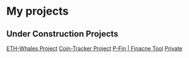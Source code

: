 # My projects

## Under Construction Projects
[ETH-Whales Project](https://eth-whales.phil-schmidtke.de)
[Coin-Tracker Project](https://coin-tracker.phil-schmidtke.de)
[P-Fin | Finacne Tool](https://www.p-fin.de)
[Private](https://www.phil-schmidtke.de)
